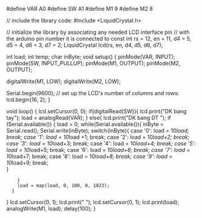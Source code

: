 #define VAR   A0
#define SW    A1
#define M1    9
#define M2    8


// include the library code:
#include <LiquidCrystal.h>

// initialize the library by associating any needed LCD interface pin
// with the arduino pin number it is connected to
const int rs = 12, en = 11, d4 = 5, d5 = 4, d6 = 3, d7 = 2;
LiquidCrystal lcd(rs, en, d4, d5, d6, d7);

int load;
int temp;
char inByte;
void setup() {
  pinMode(VAR, INPUT);
  pinMode(SW, INPUT_PULLUP);
  pinMode(M1, OUTPUT);
  pinMode(M2, OUTPUT);

  digitalWrite(M1, LOW);
  digitalWrite(M2, LOW);

  Serial.begin(9600);
  // set up the LCD's number of columns and rows:
  lcd.begin(16, 2);
}







void loop() {
  lcd.setCursor(0, 0);
  if(digitalRead(SW)){
    lcd.print("DK bang tay");
    load = analogRead(VAR);
  } else{
      lcd.print("DK bang DT ");
      if (Serial.available()) {
        load = 0;
        while(Serial.available()){
          inByte = Serial.read();
          Serial.write(inByte);
          switch(inByte){
            case '0':   load = 10*load; 
                        break;
            case '1':   load = 10*load +1; 
                        break;
            case '2':   load = 10*load+2; 
                        break;
            case '3':   load = 10*load+3; 
                        break;
            case '4':   load = 10*load+4; 
                        break;
            case '5':   load = 10*load+5; 
                        break;
            case '6':   load = 10*load+6; 
                        break;
            case '7':   load = 10*load+7; 
                        break;
            case '8':   load = 10*load+8; 
                        break;
            case '9':   load = 10*load+9; 
                        break;     
          }
          
        }
        load = map(load, 0, 100, 0, 1023);
      }
  }
  lcd.setCursor(0, 1);
  lcd.print("    ");
  lcd.setCursor(0, 1);
  lcd.print(load);
  analogWrite(M1, load);
  delay(100);
}
